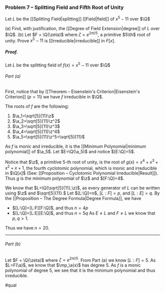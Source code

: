 ### Problem 7 – Splitting Field and Fifth Root of Unity
Let $L$ be the [[Splitting Field|splitting]] [[Field|field]] of $x^5 - 11$ over $\Q$

(a) Find, with justification, the [[Degree of Field Extension|degree]] of $L$ over $\Q$.
(b) Let $F = \Q(\zeta)$ where $\zeta = e^{2\pi i/5}$, a primitive $5\th$ root of unity. Prove $x^5 - 11$ is [[Irreducible|irreducible]] in $F[x]$.

##### *Proof*.
Let $L$ be the splitting field of $f(x)=x^5 - 11$ over $\Q$

###### Part (a)
First, notice that by [[Theorem – Eisenstein's Criterion|Eisenstein's Criterion]] ($p=11$) we have $f$ irreducible in $\Q$. 

The roots of $f$ are the following:
1. $\a_1=\sqrt[5]{11}\z$
2. $\a_2=\sqrt[5]{11}\z^2$
3. $\a_3=\sqrt[5]{11}\z^3$
4. $\a_4=\sqrt[5]{11}\z^4$
5. $\a_5=\sqrt[5]{11}\z^5=\sqrt[5]{11}$

As $f$ is monic and irreducible, it is the [[Minimum Polynomial|minimum polynomial]] of $\a_5$. Let $E=\Q(\a_5)$ and notice $[E:\Q]=5$. 

Notice that $\z$, a primitive $5$-th root of unity, is the root of $g(x)=x^4+x^3+x^2+x+1$, the fourth cyclotomic polynomial, which is monic and irreducible in $\Q[x]$ (See: [[Proposition – Cyclotomic Polynomial Irreducible|Result]]). Thus $g$ is the minimum polynomial of $\z$ and $[F:\Q]=4$. 

We know that $L=\Q(\sqrt[5]{11},\z)$, as every generator of $L$ can be written using $\z$ and $\sqrt[5]{11}.$ Let $[L:\Q]=n$, $[L:F]=p$, and $[L:E]=q$. By the [[Proposition – The Degree Formula|Degree Formula]], we have 
- $[L:\Q]=[L:F][F:\Q]$, and thus $n=4p$
- $[L:\Q]=[L:E][E:\Q]$, and thus $n=5q$
As $E\neq L$ and $F\neq L$ we know that $p,q>1$. 

Thus we have $n=20$. 
***
###### Part (b) 
Let $F = \Q(\zeta)$ where $\zeta = e^{2\pi i/5}$. From Part (a) we know $[L:F]=5$. As $L=F(\a)$, we know that $\mp_\a(x)$ has degree $5$. As $f$ is a monic polynomial of degree $5$, we see that it is the minimum polynomial and thus irreducible.

#qual